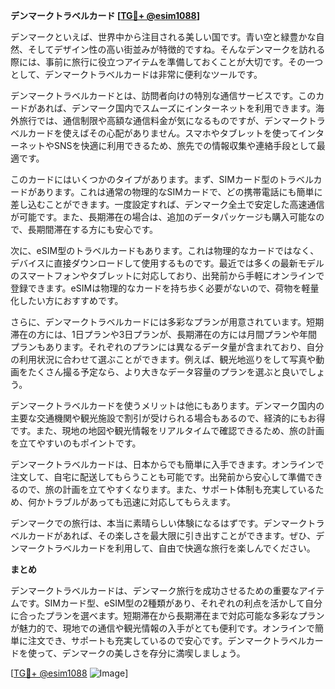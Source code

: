 **デンマークトラベルカード [[TG💪+ @esim1088](https://t.me/s/esim1088)]**

デンマークといえば、世界中から注目される美しい国です。青い空と緑豊かな自然、そしてデザイン性の高い街並みが特徴的ですね。そんなデンマークを訪れる際には、事前に旅行に役立つアイテムを準備しておくことが大切です。その一つとして、デンマークトラベルカードは非常に便利なツールです。

デンマークトラベルカードとは、訪問者向けの特別な通信サービスです。このカードがあれば、デンマーク国内でスムーズにインターネットを利用できます。海外旅行では、通信制限や高額な通信料金が気になるものですが、デンマークトラベルカードを使えばその心配がありません。スマホやタブレットを使ってインターネットやSNSを快適に利用できるため、旅先での情報収集や連絡手段として最適です。

このカードにはいくつかのタイプがあります。まず、SIMカード型のトラベルカードがあります。これは通常の物理的なSIMカードで、どの携帯電話にも簡単に差し込むことができます。一度設定すれば、デンマーク全土で安定した高速通信が可能です。また、長期滞在の場合は、追加のデータパッケージも購入可能なので、長期間滞在する方にも安心です。

次に、eSIM型のトラベルカードもあります。これは物理的なカードではなく、デバイスに直接ダウンロードして使用するものです。最近では多くの最新モデルのスマートフォンやタブレットに対応しており、出発前から手軽にオンラインで登録できます。eSIMは物理的なカードを持ち歩く必要がないので、荷物を軽量化したい方におすすめです。

さらに、デンマークトラベルカードには多彩なプランが用意されています。短期滞在の方には、1日プランや3日プランが、長期滞在の方には月間プランや年間プランもあります。それぞれのプランには異なるデータ量が含まれており、自分の利用状況に合わせて選ぶことができます。例えば、観光地巡りをして写真や動画をたくさん撮る予定なら、より大きなデータ容量のプランを選ぶと良いでしょう。

デンマークトラベルカードを使うメリットは他にもあります。デンマーク国内の主要な交通機関や観光施設で割引が受けられる場合もあるので、経済的にもお得です。また、現地の地図や観光情報をリアルタイムで確認できるため、旅の計画を立てやすいのもポイントです。

デンマークトラベルカードは、日本からでも簡単に入手できます。オンラインで注文して、自宅に配送してもらうことも可能です。出発前から安心して準備できるので、旅の計画を立てやすくなります。また、サポート体制も充実しているため、何かトラブルがあっても迅速に対応してもらえます。

デンマークでの旅行は、本当に素晴らしい体験になるはずです。デンマークトラベルカードがあれば、その楽しさを最大限に引き出すことができます。ぜひ、デンマークトラベルカードを利用して、自由で快適な旅行を楽しんでください。

**まとめ**

デンマークトラベルカードは、デンマーク旅行を成功させるための重要なアイテムです。SIMカード型、eSIM型の2種類があり、それぞれの利点を活かして自分に合ったプランを選べます。短期滞在から長期滞在まで対応可能な多彩なプランが魅力的で、現地での通信や観光情報の入手がとても便利です。オンラインで簡単に注文でき、サポートも充実しているので安心です。デンマークトラベルカードを使って、デンマークの美しさを存分に満喫しましょう。

[[TG💪+ @esim1088](https://t.me/s/esim1088) ![Image](https://i.postimg.cc/Y0z9fWf4/image.png)]